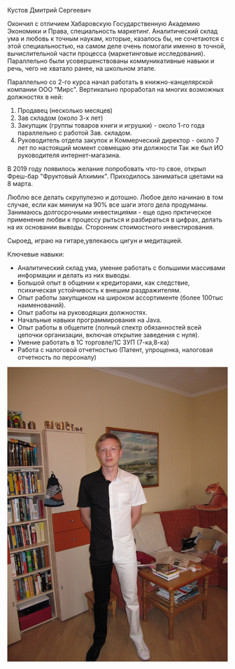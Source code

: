 Кустов Дмитрий Сергеевич

Окончил с отличием Хабаровскую Государственную Академию Экономики и Права, специальность маркетинг.
Аналитический склад ума и любовь к точным наукам, которые, казалось бы, не сочетаются с этой специальностью,
на самом деле очень помогали именно в точной, вычислительной части процесса (маркетинговые исследования).
Параллельно были усовершенствованы коммуникативные навыки и речь, чего не хватало ранее, на школьном этапе.

Параллельно со 2-го курса начал работать в книжно-канцелярской компании ООО "Мирс".
Вертикально проработал на многих возможных должностях в ней:
1) Продавец (несколько месяцев)
2) Зав складом (около 3-х лет)
3) Закупщик (группы товаров книги и игрушки) - около 1-го года параллельно с работой Зав. складом.
3) Руководитель отдела закупок и Коммерческий директор - около 7 лет по настоящий момент совмещаю эти должности
Так же был ИО руководителя интернет-магазина.

В 2019 году появилось желание попробовать что-то свое, открыл Фреш-бар "Фруктовый Алхимик".
Приходилось заниматься цветами на 8 марта.

Люблю все делать скрупулезно и дотошно. Любое дело начинаю в том случае, если как миниум на 90% все шаги этого дела продуманы.
Занимаюсь долгосрочными инвестициями - еще одно прктическое применение любви к процессу рыться и разбираться в цифрах,
делать на их основании выводы. Сторонник стоимостного инвестирования.

Сыроед, играю на гитаре,увлекаюсь цигун и медитацией.

Ключевые навыки:
- Аналитический склад ума, умение работать с большими массивами информации и делать из них выводы.
- Большой опыт в общении к кредиторами, как следствие, психическая устойчивость к внешим раздражителям.
- Опыт работы закупщиком на широком ассортименте (более 100тыс наименований).
- Опыт работы на руководящих должностях.
- Начальные навыки программирования на Java.
- Опыт работы в общепите (полный спектр обязанностей всей цепочки организации, включая открытие заведения с нуля).
- Умение работать в 1С торговле/1С ЗУП (7-ка,8-ка)
- Работа с налоговой отчетностью (Патент, упрощенка, налоговая отчетность по персоналу)

![Фото](img/Foto.jpg)